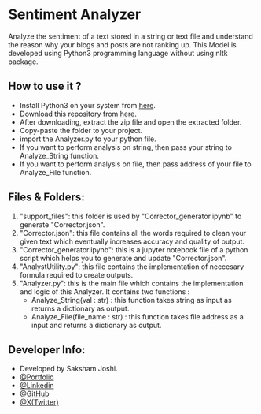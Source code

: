 
# Sentiment Analyzer

Analyze the sentiment of a text stored in a string or text file and understand the reason why your blogs and posts are not ranking up.
This Model is developed using Python3 programming language without using nltk package.



## How to use it ?

 - Install Python3 on your system from [here](https://www.python.org/downloads/).
 - Download this repository from [here](https://github.com/saksham-joshi/Sentiment_Analyzer/archive/refs/heads/main.zip).
 - After downloading, extract the zip file and open the extracted folder.
 - Copy-paste the folder to your project.
 - import the Analyzer.py to your python file.
 - If you want to perform analysis on string, then pass your string to Analyze_String function.
 - If you want to perform analysis on file, then pass address of your file to Analyze_File function.
   
## Files & Folders:
1. "support_files": this folder is used by "Corrector_generator.ipynb" to generate "Corrector.json". 
1. "Corrector.json": this file contains all the words required to clean your given text which eventually increases accuracy and quality of output.
2. "Corrector_generator.ipynb": this is a jupyter notebook file of a python script which helps you to generate and update "Corrector.json".
3. "AnalystUtility.py": this file contains the implementation of neccesary formula required to create outputs.
4. "Analyzer.py": this is the main file which contains the implementation and logic of this Analyzer. It contains two functions : 
    - Analyze_String(val : str) : this function takes string as input as returns a dictionary as output.
    - Analyze_File(file_name : str) : this function takes file address as a input and returns a dictionary as output.
## Developer Info:
- Developed by Saksham Joshi.
- [@Portfolio](https://sakshamjoshi.netlify.app/)
- [@Linkedin](https://www.linkedin.com/in/sakshamjoshi27)
- [@GitHub](https://github.com/saksham-joshi)
- [@X(Twitter)](https://twitter.com/sakshamjoshi27/)

